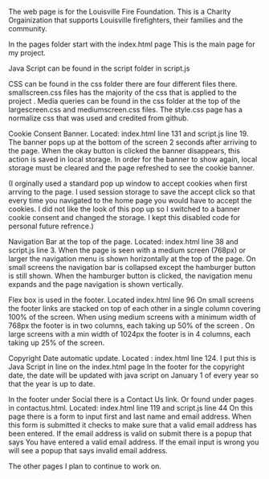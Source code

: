 The web page is for the Louisville Fire Foundation.
This is a Charity Orgainization that supports Louisville firefighters, their families and the community. 

In the pages folder start with the index.html page
This is the main page for my project.

Java Script can be found in the script folder in script.js

CSS can be found in the css folder there are four different files there.
smallscreen.css files has the majority of the css that is applied to the project .
Media queries can be found in the css folder at the top of the largescreen.css and mediumscreen.css files.
The style.css page has a normalize css that was used and credited from github. 

Cookie Consent Banner. 
Located: index.html line 131 and script.js line 19.
The banner pops up at the bottom of the screen 2 seconds after arriving to the page.
When the okay button is clicked the banner disappears, this action is saved in local storage.  In order for the banner to show again, local storage must be cleared and the page refreshed to see the cookie banner.

(I orginally used a standard pop up window to accept cookies when first arrving to the page. I used session storage to save the accept click so that every time you navigated to the home page you would have to accept the cookies. 
I did not like the look of this pop up so I switched to a banner cookie consent and changed the storage. I kept this disabled code for personal future refrence.)


Navigation Bar at the top of the page. 
Located: index.html line 38 and  script.js line 3.
When the page is seen with a medium screen (768px) or larger the navigation menu is shown horizontally at the top of the page.
On small screens the navigation bar is collapsed except the hamburger button is still shown.
When the hamburger button is clicked, the navigation menu expands and the page navigation is shown vertically.



Flex box is used in the footer.
Located index.html line 96 
On small screens the footer links are stacked on top of each other in a single column covering 100% of the screen. When using medium screens with a minimum width of 768px the footer is in two columns, each taking up 50% of the screen .
On large screens with a min width of 1024px the footer is in 4 columns, each taking up 25% of the screen. 



Copyright Date automatic update.
Located : index.html line 124.
 I put this is Java Script in line on the index.html page
In the footer for the copyright date, the date will be updated with java script on January 1 of every year so that the year is up to date. 


In the footer under Social there is a Contact Us link. 
Or found under pages in contactus.html.
Located: index.html line 119 and script.js line 44
On this page there is a form to input first and last name and email address. When this form is submitted it checks to make sure that a valid email address has been entered. If the email address is valid on submit there is a popup that says You have entered a valid email address. If the email input is wrong you will see a popup that says invalid email address.

 



The other pages I plan to continue to work on. 